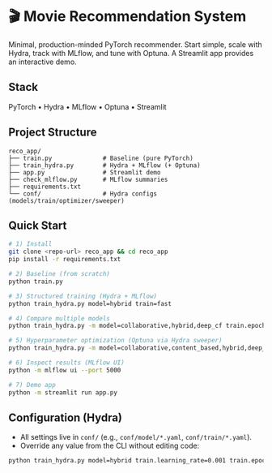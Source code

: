 # 🎬 Movie Recommendation System

Minimal, production-minded PyTorch recommender. Start simple, scale with Hydra, track with MLflow, and tune with Optuna. A Streamlit app provides an interactive demo.

## Stack
PyTorch • Hydra • MLflow • Optuna • Streamlit

## Project Structure
```
reco_app/
├── train.py              # Baseline (pure PyTorch)
├── train_hydra.py        # Hydra + MLflow (+ Optuna)
├── app.py                # Streamlit demo
├── check_mlflow.py       # MLflow summaries
├── requirements.txt
└── conf/                 # Hydra configs (models/train/optimizer/sweeper)
```

## Quick Start
```bash
# 1) Install
git clone <repo-url> reco_app && cd reco_app
pip install -r requirements.txt

# 2) Baseline (from scratch)
python train.py

# 3) Structured training (Hydra + MLflow)
python train_hydra.py model=hybrid train=fast

# 4) Compare multiple models
python train_hydra.py -m model=collaborative,hybrid,deep_cf train.epochs=5

# 5) Hyperparameter optimization (Optuna via Hydra sweeper)
python train_hydra.py -m model=collaborative,content_based,hybrid,deep_cf   train=production hydra/sweeper=optuna_production

# 6) Inspect results (MLflow UI)
python -m mlflow ui --port 5000

# 7) Demo app
python -m streamlit run app.py
```

## Configuration (Hydra)
- All settings live in `conf/` (e.g., `conf/model/*.yaml`, `conf/train/*.yaml`).
- Override any value from the CLI without editing code:
```bash
python train_hydra.py model=hybrid train.learning_rate=0.001 train.epochs=10
```
